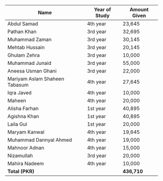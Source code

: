 | Name                        | Year of Study                    | Amount Given |
|-----------------------------|----------------------------------|--------------|
| Abdul Samad                       | 4th year    | 23,645  |
| Pathan Khan                       | 3rd year    | 32,695  |
| Muhammad Zaman                    | 3rd year    | 30,145  |
| Mehtab Hussain                    | 3rd year    | 20,145  |
| Ghulam Zehra                      | 3rd year    | 10,000  |
| Muhammad Junaid                   | 3rd year    | 55,000  |
| Aneesa Usman Ghani                | 3rd year    | 22,000  |
| Mariyam Aslam Shaheen Tabasum     | 4th year    | 27,645  |
| Iqra Javed                        | 4th year    | 10,000  |
| Maheen                            | 4th year    | 20,000  |
| Alisha Farhan                     | 1st year    | 40,895  |
| Agishna Khan                      | 1st year    | 40,895  |
| Laila Gul                         | 1st year    | 20,000  |
| Maryam Kanwal                     | 4th year    | 19,645  |
| Muhammad Dannyal Ahmed            | 4th year    | 19,000  |
| Mahnoor Adnan                     | 4th year    | 15,000  |
| Nizamullah                        | 3rd year    | 20,000  |
| Mahira Nadeem                     | 4th year    | 10,000  |
| **Total (PKR)**              |                                  | **436,710**   |